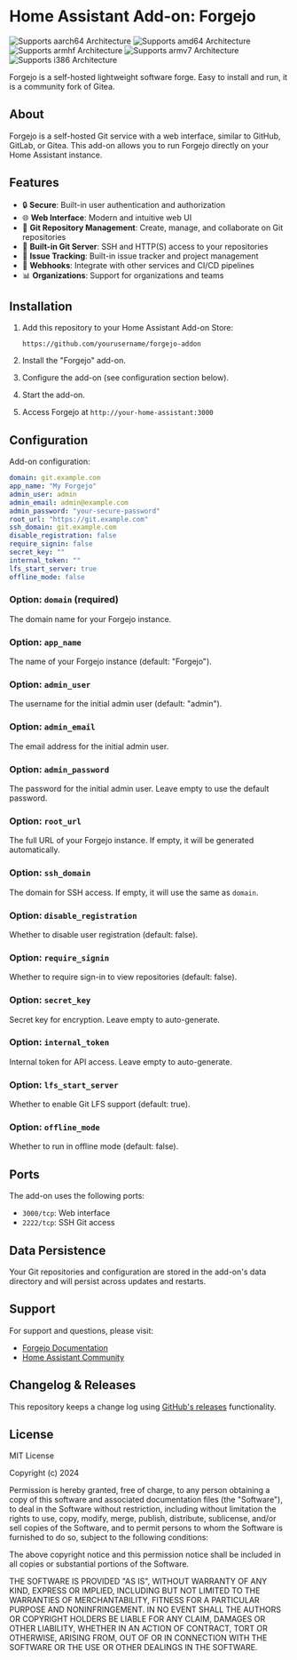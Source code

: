 # Home Assistant Add-on: Forgejo

![Supports aarch64 Architecture][aarch64-shield] ![Supports amd64 Architecture][amd64-shield] ![Supports armhf Architecture][armhf-shield] ![Supports armv7 Architecture][armv7-shield] ![Supports i386 Architecture][i386-shield]

Forgejo is a self-hosted lightweight software forge. Easy to install and run, it is a community fork of Gitea.

## About

Forgejo is a self-hosted Git service with a web interface, similar to GitHub, GitLab, or Gitea. This add-on allows you to run Forgejo directly on your Home Assistant instance.

## Features

- 🔒 **Secure**: Built-in user authentication and authorization
- 🌐 **Web Interface**: Modern and intuitive web UI
- 📝 **Git Repository Management**: Create, manage, and collaborate on Git repositories
- 🔄 **Built-in Git Server**: SSH and HTTP(S) access to your repositories
- 🎯 **Issue Tracking**: Built-in issue tracker and project management
- 🔗 **Webhooks**: Integrate with other services and CI/CD pipelines
- 📊 **Organizations**: Support for organizations and teams

## Installation

1. Add this repository to your Home Assistant Add-on Store:
   ```
   https://github.com/yourusername/forgejo-addon
   ```

2. Install the "Forgejo" add-on.

3. Configure the add-on (see configuration section below).

4. Start the add-on.

5. Access Forgejo at `http://your-home-assistant:3000`

## Configuration

Add-on configuration:

```yaml
domain: git.example.com
app_name: "My Forgejo"
admin_user: admin
admin_email: admin@example.com
admin_password: "your-secure-password"
root_url: "https://git.example.com"
ssh_domain: git.example.com
disable_registration: false
require_signin: false
secret_key: ""
internal_token: ""
lfs_start_server: true
offline_mode: false
```

### Option: `domain` (required)

The domain name for your Forgejo instance.

### Option: `app_name`

The name of your Forgejo instance (default: "Forgejo").

### Option: `admin_user`

The username for the initial admin user (default: "admin").

### Option: `admin_email`

The email address for the initial admin user.

### Option: `admin_password`

The password for the initial admin user. Leave empty to use the default password.

### Option: `root_url`

The full URL of your Forgejo instance. If empty, it will be generated automatically.

### Option: `ssh_domain`

The domain for SSH access. If empty, it will use the same as `domain`.

### Option: `disable_registration`

Whether to disable user registration (default: false).

### Option: `require_signin`

Whether to require sign-in to view repositories (default: false).

### Option: `secret_key`

Secret key for encryption. Leave empty to auto-generate.

### Option: `internal_token`

Internal token for API access. Leave empty to auto-generate.

### Option: `lfs_start_server`

Whether to enable Git LFS support (default: true).

### Option: `offline_mode`

Whether to run in offline mode (default: false).

## Ports

The add-on uses the following ports:

- `3000/tcp`: Web interface
- `2222/tcp`: SSH Git access

## Data Persistence

Your Git repositories and configuration are stored in the add-on's data directory and will persist across updates and restarts.

## Support

For support and questions, please visit:
- [Forgejo Documentation](https://forgejo.org/docs/)
- [Home Assistant Community](https://community.home-assistant.io/)

## Changelog & Releases

This repository keeps a change log using [GitHub's releases][releases] functionality.

## License

MIT License

Copyright (c) 2024

Permission is hereby granted, free of charge, to any person obtaining a copy
of this software and associated documentation files (the "Software"), to deal
in the Software without restriction, including without limitation the rights
to use, copy, modify, merge, publish, distribute, sublicense, and/or sell
copies of the Software, and to permit persons to whom the Software is
furnished to do so, subject to the following conditions:

The above copyright notice and this permission notice shall be included in all
copies or substantial portions of the Software.

THE SOFTWARE IS PROVIDED "AS IS", WITHOUT WARRANTY OF ANY KIND, EXPRESS OR
IMPLIED, INCLUDING BUT NOT LIMITED TO THE WARRANTIES OF MERCHANTABILITY,
FITNESS FOR A PARTICULAR PURPOSE AND NONINFRINGEMENT. IN NO EVENT SHALL THE
AUTHORS OR COPYRIGHT HOLDERS BE LIABLE FOR ANY CLAIM, DAMAGES OR OTHER
LIABILITY, WHETHER IN AN ACTION OF CONTRACT, TORT OR OTHERWISE, ARISING FROM,
OUT OF OR IN CONNECTION WITH THE SOFTWARE OR THE USE OR OTHER DEALINGS IN THE
SOFTWARE.

[aarch64-shield]: https://img.shields.io/badge/aarch64-yes-green.svg
[amd64-shield]: https://img.shields.io/badge/amd64-yes-green.svg
[armhf-shield]: https://img.shields.io/badge/armhf-yes-green.svg
[armv7-shield]: https://img.shields.io/badge/armv7-yes-green.svg
[i386-shield]: https://img.shields.io/badge/i386-yes-green.svg
[releases]: https://github.com/yourusername/forgejo-addon/releases
